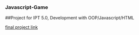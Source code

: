 ### Javascript-Game
##Project for IPT 5.0, Development with OOP/Javascript/HTML

[final project link](https://leafy-rabanadas-c21501.netlify.app)
